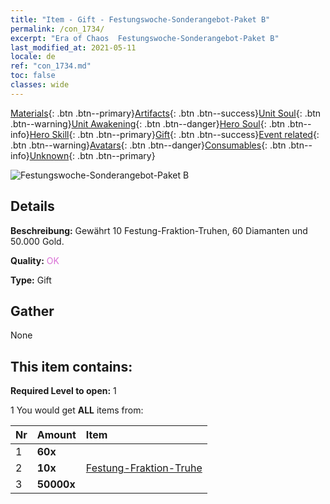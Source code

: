 ```yaml
---
title: "Item - Gift - Festungswoche-​Sonderangebot-​Paket B"
permalink: /con_1734/
excerpt: "Era of Chaos  Festungswoche-​Sonderangebot-​Paket B"
last_modified_at: 2021-05-11
locale: de
ref: "con_1734.md"
toc: false
classes: wide
---
```

 [Materials](/ItemsDE/){: .btn .btn--primary}[Artifacts](/ItemsDE/Artifacts/){: .btn .btn--success}[Unit Soul](/ItemsDE/UnitSoul/){: .btn .btn--warning}[Unit Awakening](/ItemsDE/UnitAwakening/){: .btn .btn--danger}[Hero Soul](/ItemsDE/HeroSoul/){: .btn .btn--info}[Hero Skill](/ItemsDE/HeroSkill/){: .btn .btn--primary}[Gift](/ItemsDE/Gift/){: .btn .btn--success}[Event related](/ItemsDE/Events/){: .btn .btn--warning}[Avatars](/ItemsDE/Avatars/){: .btn .btn--danger}[Consumables](/ItemsDE/Consumables/){: .btn .btn--info}[Unknown](/ItemsDE/Unknown/){: .btn .btn--primary}

 ![Festungswoche-​Sonderangebot-​Paket B](/images/t/i_907220.png)

## Details
 **Beschreibung:** Gewährt 10 Festung-Fraktion-Truhen, 60 Diamanten und 50.000 Gold.

 **Quality:** <span style="color: #DA70D6">OK</span>

 **Type:** Gift

## Gather

  None

## This item contains:

 **Required Level to open:** 1

 1 You would get **ALL** items  from:

  | Nr | Amount |     Item    |
  |:---|:-------|:------------|
  | 1 |  **60x** | <i class="fas fa-gem"/> |  | 
  | 2 |  **10x** | [Festung-Fraktion-Truhe](/ItemsDE/con_1277/) |  | 
  | 3 |  **50000x** | <i class="fas fa-coins"/> |  | 

